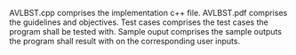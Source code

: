 AVLBST.cpp comprises the implementation c++ file.
AVLBST.pdf comprises the guidelines and objectives.
Test cases comprises the test cases the program shall be tested with.
Sample ouput comprises the sample outputs the program shall result with on the corresponding user inputs.
